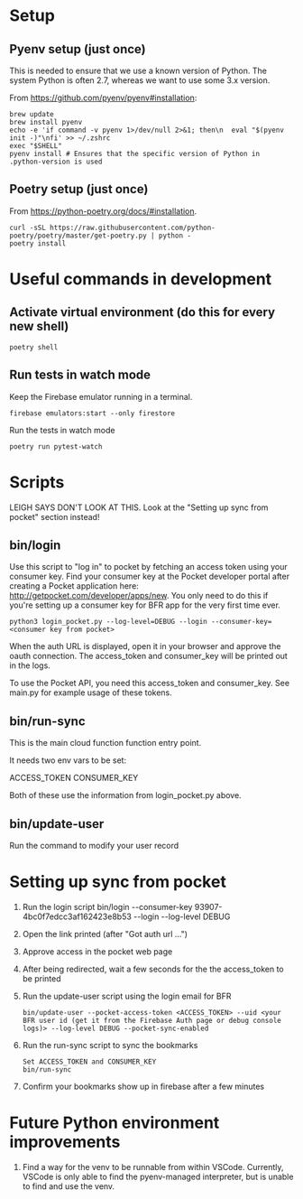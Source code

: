 # Setup

## Pyenv setup (just once)

This is needed to ensure that we use a known version of Python. The system
Python is often 2.7, whereas we want to use some 3.x version.

From https://github.com/pyenv/pyenv#installation:

    brew update
    brew install pyenv
    echo -e 'if command -v pyenv 1>/dev/null 2>&1; then\n  eval "$(pyenv init -)"\nfi' >> ~/.zshrc
    exec "$SHELL"
    pyenv install # Ensures that the specific version of Python in .python-version is used

## Poetry setup (just once)

From https://python-poetry.org/docs/#installation.

    curl -sSL https://raw.githubusercontent.com/python-poetry/poetry/master/get-poetry.py | python -
    poetry install

# Useful commands in development

## Activate virtual environment (do this for every new shell)

    poetry shell

## Run tests in watch mode

Keep the Firebase emulator running in a terminal.

    firebase emulators:start --only firestore

Run the tests in watch mode

    poetry run pytest-watch

# Scripts

LEIGH SAYS DON'T LOOK AT THIS. Look at the "Setting up sync from pocket"
section instead!

## bin/login

Use this script to "log in" to pocket by fetching an access token using your
consumer key. Find your consumer key at the Pocket developer portal after
creating a Pocket application here: http://getpocket.com/developer/apps/new.
You only need to do this if you're setting up a consumer key for BFR app for
the very first time ever.

    python3 login_pocket.py --log-level=DEBUG --login --consumer-key=<consumer key from pocket>

When the auth URL is displayed, open it in your browser and approve the oauth
connection. The access_token and consumer_key will be printed out in the
logs.

To use the Pocket API, you need this access_token and consumer_key. See
main.py for example usage of these tokens.

## bin/run-sync

This is the main cloud function function entry point.

It needs two env vars to be set:

ACCESS_TOKEN
CONSUMER_KEY

Both of these use the information from login_pocket.py above.

## bin/update-user

Run the command to modify your user record

# Setting up sync from pocket

1.  Run the login script
    bin/login --consumer-key 93907-4bc0f7edcc3af162423e8b53 --login --log-level DEBUG

2.  Open the link printed (after "Got auth url ...")

3.  Approve access in the pocket web page

4.  After being redirected, wait a few seconds for the the access_token to be printed

5.  Run the update-user script using the login email for BFR

        bin/update-user --pocket-access-token <ACCESS_TOKEN> --uid <your BFR user id (get it from the Firebase Auth page or debug console logs)> --log-level DEBUG --pocket-sync-enabled

6.  Run the run-sync script to sync the bookmarks

        Set ACCESS_TOKEN and CONSUMER_KEY
        bin/run-sync

7.  Confirm your bookmarks show up in firebase after a few minutes

# Future Python environment improvements

1. Find a way for the venv to be runnable from within VSCode. Currently,
   VSCode is only able to find the pyenv-managed interpreter, but is unable
   to find and use the venv.
